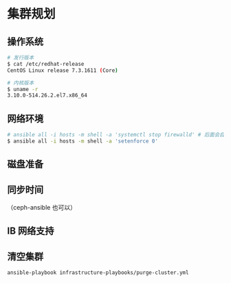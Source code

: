 # 集群规划

## 操作系统

```sh
# 发行版本
$ cat /etc/redhat-release
CentOS Linux release 7.3.1611 (Core)

# 内核版本
$ uname -r
3.10.0-514.26.2.el7.x86_64
```

## 网络环境

```sh
# ansible all -i hosts -m shell -a 'systemctl stop firewalld' # 后面会自己启动
$ ansible all -i hosts -m shell -a 'setenforce 0'
```

## 磁盘准备

## 同步时间

（ceph-ansible 也可以）

## IB 网络支持

## 清空集群

```sh
ansible-playbook infrastructure-playbooks/purge-cluster.yml
```
